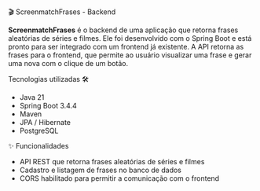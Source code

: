 🎬 ScreenmatchFrases - Backend

**ScreenmatchFrases** é o backend de uma aplicação que retorna frases aleatórias de séries e filmes. Ele foi desenvolvido com o Spring Boot e está pronto para ser integrado com um frontend já existente. A API retorna as frases para o frontend, que permite ao usuário visualizar uma frase e gerar uma nova com o clique de um botão.

Tecnologias utilizadas 🛠️

- Java 21
- Spring Boot 3.4.4
- Maven
- JPA / Hibernate
- PostgreSQL

✨ Funcionalidades

- API REST que retorna frases aleatórias de séries e filmes
- Cadastro e listagem de frases no banco de dados
- CORS habilitado para permitir a comunicação com o frontend
